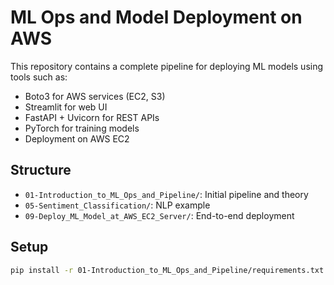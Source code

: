 # ML Ops and Model Deployment on AWS

This repository contains a complete pipeline for deploying ML models using tools such as:
- Boto3 for AWS services (EC2, S3)
- Streamlit for web UI
- FastAPI + Uvicorn for REST APIs
- PyTorch for training models
- Deployment on AWS EC2

## Structure
- `01-Introduction_to_ML_Ops_and_Pipeline/`: Initial pipeline and theory
- `05-Sentiment_Classification/`: NLP example
- `09-Deploy_ML_Model_at_AWS_EC2_Server/`: End-to-end deployment

## Setup
```bash
pip install -r 01-Introduction_to_ML_Ops_and_Pipeline/requirements.txt